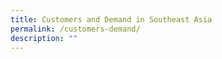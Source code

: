 ```yaml
---
title: Customers and Demand in Southeast Asia
permalink: /customers-demand/
description: ""
---
```



